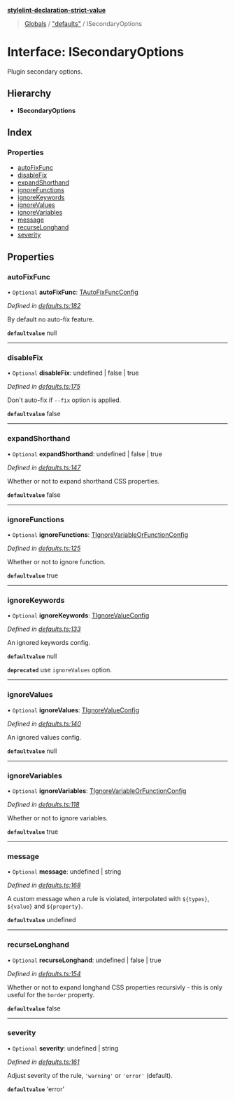 **[stylelint-declaration-strict-value](../README.md)**

> [Globals](../README.md) / ["defaults"](../modules/_defaults_.md) / ISecondaryOptions

# Interface: ISecondaryOptions

Plugin secondary options.

## Hierarchy

* **ISecondaryOptions**

## Index

### Properties

* [autoFixFunc](_defaults_.isecondaryoptions.md#autofixfunc)
* [disableFix](_defaults_.isecondaryoptions.md#disablefix)
* [expandShorthand](_defaults_.isecondaryoptions.md#expandshorthand)
* [ignoreFunctions](_defaults_.isecondaryoptions.md#ignorefunctions)
* [ignoreKeywords](_defaults_.isecondaryoptions.md#ignorekeywords)
* [ignoreValues](_defaults_.isecondaryoptions.md#ignorevalues)
* [ignoreVariables](_defaults_.isecondaryoptions.md#ignorevariables)
* [message](_defaults_.isecondaryoptions.md#message)
* [recurseLonghand](_defaults_.isecondaryoptions.md#recurselonghand)
* [severity](_defaults_.isecondaryoptions.md#severity)

## Properties

### autoFixFunc

• `Optional` **autoFixFunc**: [TAutoFixFuncConfig](../modules/_defaults_.md#tautofixfuncconfig)

*Defined in [defaults.ts:182](https://github.com/AndyOGo/stylelint-declaration-strict-value/blob/99cea2d/src/defaults.ts#L182)*

By default no auto-fix feature.

**`defaultvalue`** null

___

### disableFix

• `Optional` **disableFix**: undefined \| false \| true

*Defined in [defaults.ts:175](https://github.com/AndyOGo/stylelint-declaration-strict-value/blob/99cea2d/src/defaults.ts#L175)*

Don't auto-fix if `--fix` option is applied.

**`defaultvalue`** false

___

### expandShorthand

• `Optional` **expandShorthand**: undefined \| false \| true

*Defined in [defaults.ts:147](https://github.com/AndyOGo/stylelint-declaration-strict-value/blob/99cea2d/src/defaults.ts#L147)*

Whether or not to expand shorthand CSS properties.

**`defaultvalue`** false

___

### ignoreFunctions

• `Optional` **ignoreFunctions**: [TIgnoreVariableOrFunctionConfig](../modules/_defaults_.md#tignorevariableorfunctionconfig)

*Defined in [defaults.ts:125](https://github.com/AndyOGo/stylelint-declaration-strict-value/blob/99cea2d/src/defaults.ts#L125)*

Whether or not to ignore function.

**`defaultvalue`** true

___

### ignoreKeywords

• `Optional` **ignoreKeywords**: [TIgnoreValueConfig](../modules/_defaults_.md#tignorevalueconfig)

*Defined in [defaults.ts:133](https://github.com/AndyOGo/stylelint-declaration-strict-value/blob/99cea2d/src/defaults.ts#L133)*

An ignored keywords config.

**`defaultvalue`** null

**`deprecated`** use `ignoreValues` option.

___

### ignoreValues

• `Optional` **ignoreValues**: [TIgnoreValueConfig](../modules/_defaults_.md#tignorevalueconfig)

*Defined in [defaults.ts:140](https://github.com/AndyOGo/stylelint-declaration-strict-value/blob/99cea2d/src/defaults.ts#L140)*

An ignored values config.

**`defaultvalue`** null

___

### ignoreVariables

• `Optional` **ignoreVariables**: [TIgnoreVariableOrFunctionConfig](../modules/_defaults_.md#tignorevariableorfunctionconfig)

*Defined in [defaults.ts:118](https://github.com/AndyOGo/stylelint-declaration-strict-value/blob/99cea2d/src/defaults.ts#L118)*

Whether or not to ignore variables.

**`defaultvalue`** true

___

### message

• `Optional` **message**: undefined \| string

*Defined in [defaults.ts:168](https://github.com/AndyOGo/stylelint-declaration-strict-value/blob/99cea2d/src/defaults.ts#L168)*

A custom message when a rule is violated, interpolated with `${types}`, `${value}` and `${property}`.

**`defaultvalue`** undefined

___

### recurseLonghand

• `Optional` **recurseLonghand**: undefined \| false \| true

*Defined in [defaults.ts:154](https://github.com/AndyOGo/stylelint-declaration-strict-value/blob/99cea2d/src/defaults.ts#L154)*

Whether or not to expand longhand CSS properties recursivly - this is only useful for the `border` property.

**`defaultvalue`** false

___

### severity

• `Optional` **severity**: undefined \| string

*Defined in [defaults.ts:161](https://github.com/AndyOGo/stylelint-declaration-strict-value/blob/99cea2d/src/defaults.ts#L161)*

Adjust severity of the rule, `'warning'` or `'error'` (default).

**`defaultvalue`** 'error'
